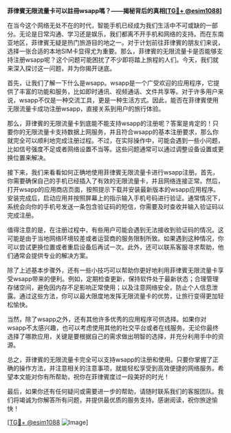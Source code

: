 **菲律賓无限流量卡可以註冊wsapp嗎？——揭秘背后的真相[[TG💪+ @esim1088](https://t.me/s/esim1088)]**

在当今这个网络无处不在的时代，智能手机已经成为我们生活中不可或缺的一部分。无论是日常沟通、学习还是娱乐，我们都离不开手机和网络的支持。而在东南亚地区，菲律賓无疑是热门旅游目的地之一。对于计划前往菲律賓的朋友们来说，选择一张合适的本地SIM卡显得尤为重要。那么，菲律賓的无限流量卡是否能够支持注册wsapp呢？这个问题可能困扰了不少即将踏上旅程的人们。今天，我们就来深入探讨这一问题，并为你揭开谜底。

首先，让我们了解一下什么是wsapp。wsapp是一个广受欢迎的应用程序，它提供了丰富的功能和服务，比如即时通讯、视频通话、文件共享等。对于许多用户来说，wsapp不仅是一种交流工具，更是一种生活方式。因此，能否在菲律賓使用无限流量卡成功注册wsapp，直接关系到用户的旅行体验。

那么，菲律賓的无限流量卡到底能不能支持wsapp的注册呢？答案是肯定的！只要你的无限流量卡支持数据上网服务，并且符合wsapp的基本注册要求，那么你就完全可以顺利地完成注册过程。不过，在实际操作中，可能会遇到一些小问题，比如信号强度不足或者网络设置不当等。这些问题通常可以通过调整设备设置或更换位置来解决。

接下来，我们来看看如何正确地使用菲律賓无限流量卡进行wsapp注册。首先，你需要确保自己的手机已经插入了有效的无限流量卡，并且网络连接正常。然后，打开wsapp的应用商店页面，按照提示下载并安装最新版本的wsapp应用程序。安装完成后，启动应用并按照屏幕上的指示输入手机号码进行验证。通常情况下，系统会向你的手机号发送一条包含验证码的短信，你需要及时查收并输入验证码以完成注册。

值得注意的是，在注册过程中，有些用户可能会遇到无法接收到验证码的情况。这可能是由于当地网络环境较差或者运营商的服务限制所致。如果遇到这种情况，你可以尝试更换位置或者重启设备后再试一次。此外，还可以联系客服寻求帮助，他们通常会提供专业的解决方案。

除了上述基本步骤外，还有一些小技巧可以帮助你更好地利用菲律賓无限流量卡享受wsapp带来的便利。例如，定期检查更新，保持软件处于最新状态；合理管理存储空间，避免因内存不足影响正常使用；以及注意网络安全，防止个人信息泄露。通过这些方法，你可以最大限度地发挥无限流量卡的优势，让旅行变得更加轻松愉快。

当然，除了wsapp之外，还有其他许多优秀的应用程序可供选择。如果你对wsapp不太感兴趣，也可以考虑使用其他的社交平台或者在线服务。无论你最终选择了哪款应用，关键是要根据自己的需求做出明智的选择，并充分利用手中的资源。

总之，菲律賓的无限流量卡完全可以支持wsapp的注册和使用。只要你掌握了正确的操作方法，并注意相关的注意事项，就能轻松享受到高效便捷的网络服务。希望本文能对你有所帮助，祝你在菲律賓度过一段美好的时光！

最后，如果你还有任何疑问或需要进一步的帮助，请随时联系我们的客服团队。我们将竭诚为你解答所有问题，并提供最优质的服务支持。感谢阅读，祝你旅途愉快！

[[TG💪+ @esim1088](https://t.me/s/esim1088) ![Image](https://i.postimg.cc/4NQfJmqS/Snipaste-2025-05-13-00-14-12.png)]